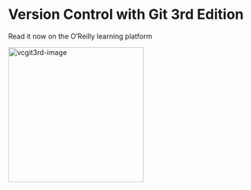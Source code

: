 # Version Control with Git 3rd Edition 

Read it now on the O’Reilly learning platform

<img width="275" alt="vcgit3rd-image" src="https://user-images.githubusercontent.com/38374809/170501959-b29efa15-fcf3-45cd-9ccb-13ac5c3a3e19.png">

